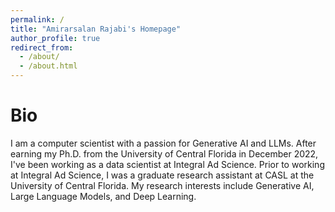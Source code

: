 ```yaml
---
permalink: /
title: "Amirarsalan Rajabi's Homepage"
author_profile: true
redirect_from: 
  - /about/
  - /about.html
---
```


Bio
======
I am a computer scientist with a passion for Generative AI and LLMs. After earning my Ph.D. from the University of Central Florida in December 2022, I've been working as a data scientist at Integral Ad Science. Prior to working at Integral Ad Science, I was a graduate research assistant at CASL at the University of Central Florida. My research interests include Generative AI, Large Language Models, and Deep Learning.

